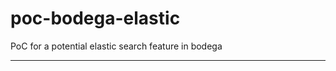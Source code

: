 # poc-bodega-elastic
PoC for a potential elastic search feature in bodega

---------------------------------------------------
